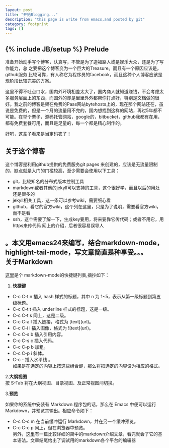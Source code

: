 ```yaml
---
layout: post
title: "开始Blogging..."
description: "this page is write from emacs,and posted by git"
category: footprint
tags: []
---
```

{% include JB/setup %}
Prelude  
----------
  
准备开始动手写个博客，认真写，不管是为了造福路人或是娱乐大众，还是为了写作能力，总
之要把这个博客变为一个巨大的Treasure。而且有一个原因应该是，github服务
比较可靠，有人称它为程序员的facebook，而且这种个人博客应该是现阶段比较完美的方案。

这里不得不吐点口水，国内外环境相差太大了，国内商人就知道赚钱，不会考虑太多服务层面上的东西，而国外的却是里里外外都帮你打点好，特别是文档做的很好。我之前的博客是架在免费的Paas网站bytehosts上的，现在那个网站还在，虽说是免费的，但是一个月的流量用不完的，国内想找到这样的网站，再过5年都不可能。在举个栗子，源码托管网站，google的，bitbucket，github我都有在用，都有免费套餐可用，而且是足量的，每一个都是精心制作的。

好吧，这辈子看来是当定码农了！

关于这个博客  
----------
  
这个博客是利用github提供的免费服务git pages 来创建的，应该是无流量限制
的，缺点就是入门的门槛较高，至少需要会使用以下工具：  
*   git，比较知名的分布式版本控制工具
*   markdown或者其他的jekyll可以支持的工具，这个很好学，而且以后的用处
还是很多的
*   jekyll相关工具，这一条可以参考wiki，需要细心看
*   github，看它的官方wiki，这个列在这里，只是为了说明，需要看官方wiki，而不是看
*   ssh，这个需要了解一下，生成key要用，将来要靠它传代码；或者不用它，用https来传代码
网上的介绍，后者很容易误导人  

。本文用emacs24来编写，结合markdown-mode，highlight-tail-mode，写文章简直是种享受。。。  
关于Markdown  
----------
  

[这里](http://linuxtoy.org/archives/emacs-markdown-mode.html)是个
markdown-mode的快捷键列表,摘抄如下：  

1. **快捷键**    
*   C-c C-t n 插入 hash 样式的标题，其中 n 为 1~5，表示从第一级标题到第五级标题。  
*   C-c C-t t 插入 underline 样式的标题，这是一级。  
*   C-c C-t s 同上，这是二级。  
*   C-c C-a l 插入链接，格式为 \[text\](url)。  
*   C-c C-i i 插入图像，格式为 \!\[text\](url)。  
*   C-c C-s b 插入引用内容。  
*   C-c C-s c 插入代码。  
*   C-c C-p b 加粗。  
*   C-c C-p i 斜体。  
*   C-c - 插入水平线 。  
   如果是在选定的内容上按这些组合键，那么将把选定的内容设为相应的格式。  
   
2.**大纲视图**  
  按 S-Tab 将在大纲视图、目录视图、及正常视图间切换。  
  
3.**预览**  
 
  如果你的系统中安装有 Markdown 程序包的话，那么在 Emacs 中便可以运行 Markdown，并预览其输出。相应命令如下：  
 
*    C-c C-c m 在当前缓冲运行 Markdown，并在另一个缓冲预览。  
*    C-c C-c p 同上，但在浏览器中预览。  
另外，[这里](http://wowubuntu.com/markdown/)有一篇比较详细的简中的markdown介绍文章，看完就会了它的基本语法。文章结尾给出了调试用的markdown各个平台的编辑器  
